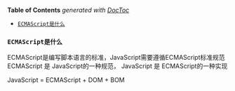 <!-- START doctoc generated TOC please keep comment here to allow auto update -->
<!-- DON'T EDIT THIS SECTION, INSTEAD RE-RUN doctoc TO UPDATE -->
**Table of Contents**  *generated with [DocToc](https://github.com/thlorenz/doctoc)*

- [``ECMAScript是什么``](#ecmascript%E6%98%AF%E4%BB%80%E4%B9%88)

<!-- END doctoc generated TOC please keep comment here to allow auto update -->

### ``ECMAScript是什么``
ECMAScript是编写脚本语言的标准，JavaScript需要遵循ECMAScript标准规范
    ECMAScript 是 JavaScript的一种规范， JavaScript 是 ECMAScript的一种实现

JavaScript = ECMAScript + DOM + BOM